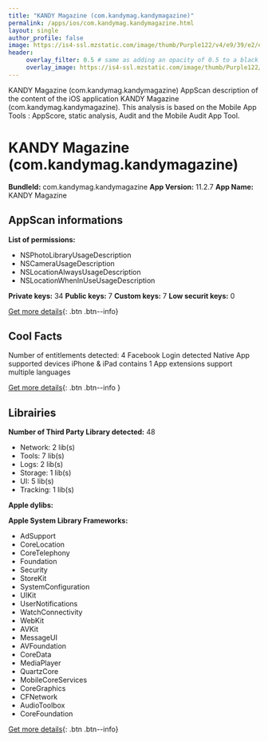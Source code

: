 ```yaml
---
title: "KANDY Magazine (com.kandymag.kandymagazine)"
permalink: /apps/ios/com.kandymag.kandymagazine.html
layout: single
author_profile: false
image: https://is4-ssl.mzstatic.com/image/thumb/Purple122/v4/e9/39/e2/e939e20e-25ff-40ee-439b-ce7ff9b5b31d/AppIcon-1x_U007emarketing-0-7-0-0-85-220.png/512x512bb.jpg
header: 
     overlay_filter: 0.5 # same as adding an opacity of 0.5 to a black background
     overlay_image: https://is4-ssl.mzstatic.com/image/thumb/Purple122/v4/e9/39/e2/e939e20e-25ff-40ee-439b-ce7ff9b5b31d/AppIcon-1x_U007emarketing-0-7-0-0-85-220.png/512x512bb.jpg
---
```

KANDY Magazine (com.kandymag.kandymagazine) AppScan description of the content of the iOS application KANDY Magazine (com.kandymag.kandymagazine). This analysis is based on the Mobile App Tools : AppScore, static analysis, Audit and the Mobile Audit App Tool.

# KANDY Magazine (com.kandymag.kandymagazine)

**BundleId:** com.kandymag.kandymagazine
**App Version:** 11.2.7
**App Name:** KANDY Magazine


## AppScan informations 

**List of permissions:** 
- NSPhotoLibraryUsageDescription
- NSCameraUsageDescription
- NSLocationAlwaysUsageDescription
- NSLocationWhenInUseUsageDescription
  
  
**Private keys:** 34
**Public keys:** 7
**Custom keys:** 7
**Low securit keys:** 0
  
[Get more details](/pricing.html){: .btn .btn--info}

## Cool Facts

Number of entitlements detected: 4
Facebook Login detected
Native App
supported devices iPhone & iPad
contains 1 App extensions
support multiple languages
  
[Get more details](/pricing.html){: .btn .btn--info }

## Librairies 
**Number of Third Party Library detected:** 48
- Network: 2 lib(s)
- Tools: 7 lib(s)
- Logs: 2 lib(s)
- Storage: 1 lib(s)
- UI: 5 lib(s)
- Tracking: 1 lib(s)


**Apple dylibs:**


**Apple System Library Frameworks:**
- AdSupport
- CoreLocation
- CoreTelephony
- Foundation
- Security
- StoreKit
- SystemConfiguration
- UIKit
- UserNotifications
- WatchConnectivity
- WebKit
- AVKit
- MessageUI
- AVFoundation
- CoreData
- MediaPlayer
- QuartzCore
- MobileCoreServices
- CoreGraphics
- CFNetwork
- AudioToolbox
- CoreFoundation


  
[Get more details](/pricing.html){: .btn .btn--info}

